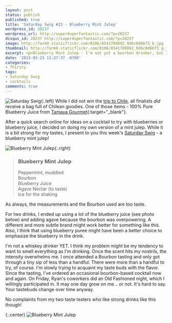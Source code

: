 ```yaml
---
layout: post
status: publish
published: true
title: 'Saturday Swig #23 - Blueberry Mint Julep'
wordpress_id: 20237
wordpress_url: http://superduperfantastic.com/?p=20237
disqus_id: 20237 http://superduperfantastic.com/?p=20237
image: http://farm9.staticflickr.com/8106/8541709892_9d6c0d66f3_b.jpg
thumbnail: http://farm9.staticflickr.com/8106/8541709892_9d6c0d66f3_q.jpg
excerpt: <p>Blueberry Mint Julep - I'm not yet a bourbon drinker, but I'm slowly learning to appreciate the flavor. This week's Saturday Swig is taste tester approved.</p>
date: '2013-03-23 11:37:37 -0700'
categories:
- Thirsty
tags:
- Saturday Swig
- cocktails
comments: true
---
```

![Saturday Swig](http://farm8.staticflickr.com/7240/7322171030_0166725d1c_o.png){:.left} While I did not win the [trip to Chile](http://superduperfantastic.com/foods-from-chile-a-delightful-substitute/20023/ "Foods from Chile ~ A Delightful Substitute"), all finalists _did_ receive a bag full of Chilean goodies. One of those items - 100% Pure Blueberry Juice from [Tamaya Gourmet](http://tamayagourmet.com/blueberry_juice.htm "Tamaya Gourmet - Blueberry Juice"){:target="_blank"}. 

After a quick search online for ideas on a cocktail to try with blueberries or blueberry juice, I decided on doing my own version of a mint julep. While it is a bit strong for my tastes, I present to you this week's [Saturday Swig](http://superduperfantastic.com/tag/saturday-swig/ "Saturday Swig") - a blueberry mint julep!

![Blueberry Mint Julep](http://farm9.staticflickr.com/8520/8540602443_40a65b6f6b.jpg){:.right}

> <h3>Blueberry Mint Julep</h3>
>
> Peppermint, muddled  
> Bourbon  
> Blueberry Juice  
> Agave Nectar (to taste)  
> Ice for the shaking

As always, the measurements and the Bourbon used are too taste.

For two drinks, I ended up using a lot of the blueberry juice (see photo below) and adding agave because the bourbon was overpowering. A different and more subtle brand might work better for something like this. Also, I think that using blueberry puree might have been a better choice to emphasize the blueberry in the drink.

I'm not a whiskey drinker YET. I think my problem might be my tendency to want to smell everything as I'm drinking. Once the scent hits my nostrils, the intensity overwhelms me. I once attended a Bourbon tasting and only got through a tiny sip of less than a handful. There were more than a handful to try, of course. I'm slowly trying to acquaint my taste buds with the flavor. Since the tasting, I've ordered an occasional bourbon-based cocktail now and again. On Friday, Ryan's coworkers did an Old Fashioned night, which I willingly participated in. It may one day grow on me... or not. It's hard to say. Your tastebuds change over time anyway.

No complaints from my two taste testers who like strong drinks like this though!

{:.center}
![Blueberry Mint Julep](http://farm9.staticflickr.com/8106/8541709892_9d6c0d66f3_b.jpg)

